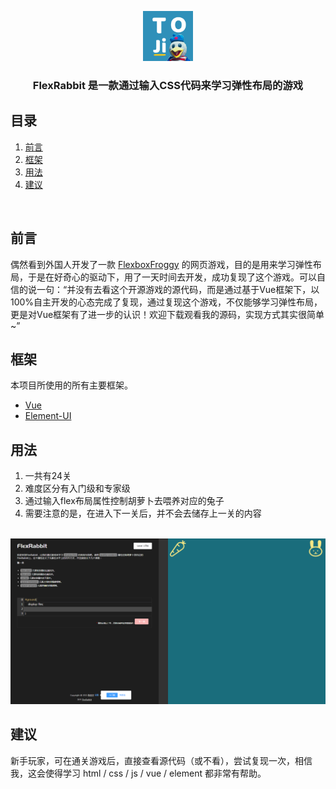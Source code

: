<p align="center">
  <a href="https://github.com/tanglaoji/tanglaoji.github.io">
    <img src="./src/assets/toji.png" alt="Logo" width="80" height="80">
  </a>
</p>
<h3 align="center">FlexRabbit 是一款通过输入CSS代码来学习弹性布局的游戏</h3>


<h2>目录</h2>
<ol>
<li><a href="#preface">前言</a></li>
<li><a href="#frame">框架</a></li>
<li><a href="#usage">用法</a></li>
<li><a href="#suggest">建议</a></li>
</ol>
<br />

<h2 id="preface">前言</h2>

偶然看到外国人开发了一款 <a href="https://flexboxfroggy.com/">FlexboxFroggy</a> 的网页游戏，目的是用来学习弹性布局，于是在好奇心的驱动下，用了一天时间去开发，成功复现了这个游戏。可以自信的说一句：“并没有去看这个开源游戏的源代码，而是通过基于Vue框架下，以100%自主开发的心态完成了复现，通过复现这个游戏，不仅能够学习弹性布局，更是对Vue框架有了进一步的认识！欢迎下载观看我的源码，实现方式其实很简单~”

<h2 id="frame">框架</h2>

本项目所使用的所有主要框架。
* [Vue](https://cn.vuejs.org/)
* [Element-UI](https://element.eleme.cn/)

<h2 id="usage">用法</h2>

<p align="center">
	<ol>
		<li>一共有24关</li>
		<li>难度区分有入门级和专家级</li>
		<li>通过输入flex布局属性控制胡萝卜去喂养对应的兔子</li>
		<li>需要注意的是，在进入下一关后，并不会去储存上一关的内容</li>
	</ol>
	<br />
	<img src="./src/assets/demo.png" alt="flexrabbit-demo">
</p>


<h2 id="suggest">建议</h2>

新手玩家，可在通关游戏后，直接查看源代码（或不看），尝试复现一次，相信我，这会使得学习 html / css / js / vue / element 都非常有帮助。

<!-- Markdown 链接/图片 -->
[contributors-shield]: https://img.shields.io/github/followers/tanglaoji?style=for-the-badge

[stars-shield]: https://img.shields.io/github/stars/tanglaoji?style=for-the-badge

[linkedin-shield]: https://img.shields.io/badge/-LinkedIn-black.svg?style=for-the-badge&logo=linkedin&colorB=555